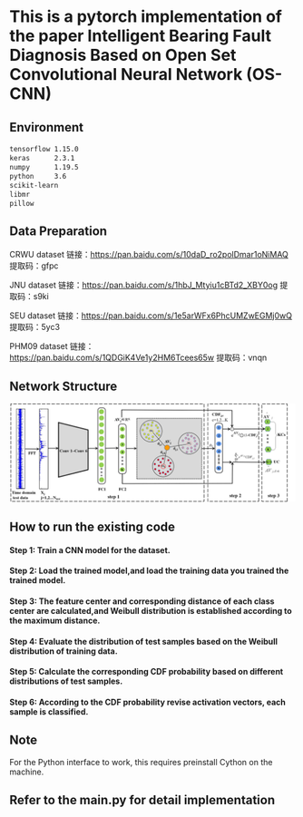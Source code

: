 # This is a pytorch implementation of the paper Intelligent Bearing Fault Diagnosis Based on Open Set Convolutional Neural Network (OS-CNN)

## Environment
    tensorflow 1.15.0
    keras      2.3.1
    numpy      1.19.5
    python     3.6
    scikit-learn  
    libmr
    pillow

## Data Preparation
CRWU dataset 链接：https://pan.baidu.com/s/10daD_ro2polDmar1oNiMAQ 提取码：gfpc

JNU dataset 链接：https://pan.baidu.com/s/1hbJ_Mtyiu1cBTd2_XBY0og 提取码：s9ki 

SEU dataset 链接：https://pan.baidu.com/s/1e5arWFx6PhcUMZwEGMj0wQ 提取码：5yc3

PHM09 dataset 链接：https://pan.baidu.com/s/1QDGiK4Ve1y2HM6Tcees65w 提取码：vnqn

## Network Structure
![img.png](https://github.com/zccguess/OS-CNN/blob/master/readmeImages/test%20phase1.png)

## How to run the existing code
   #### Step 1: Train a CNN model for the dataset.<br>
   #### Step 2: Load the trained model,and load the training data you trained the trained model.<br>
   #### Step 3: The feature center and corresponding distance of each class center are calculated,and Weibull distribution is established according to the maximum                      distance.<br>
   #### Step 4: Evaluate the distribution of test samples based on the Weibull distribution of training data.<br>
   #### Step 5: Calculate the corresponding CDF probability based on different distributions of test samples.<br>
   #### Step 6: According to the CDF probability revise activation vectors, each sample is classified.<br>


## Note
For the Python interface to work, this requires preinstall Cython on the machine.
## Refer to the main.py for detail implementation


